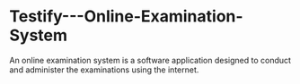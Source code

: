# Testify---Online-Examination-System
An online examination system is a software application designed to conduct and administer the examinations using the internet.
